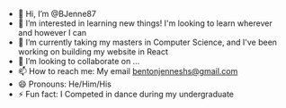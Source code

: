 - 👋 Hi, I’m @BJenne87
- 👀 I’m interested in learning new things! I'm looking to learn wherever and however I can
- 🌱 I’m currently taking my masters in Computer Science, and I've been working on building my website in React
-  💞️ I’m looking to collaborate on ...
- 📫 How to reach me: My email bentonjenneshs@gmail.com
- 😄 Pronouns: He/Him/His
- ⚡ Fun fact: I Competed in dance during my undergraduate
